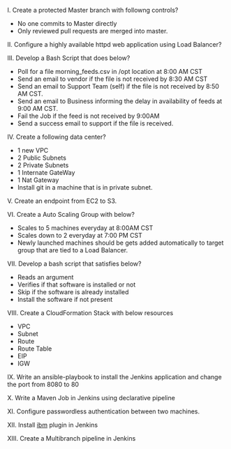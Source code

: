 I. Create a protected Master branch with followng controls?
- No one commits to Master directly
- Only reviewed pull requests are merged into master.

II. Configure a highly available httpd web application using Load Balancer?

III. Develop a Bash Script that does below?
- Poll for a file morning_feeds.csv in /opt location at 8:00 AM CST
- Send an email to vendor if the file is not received by 8:30 AM CST
- Send an email to Support Team (self) if the file is not received by 8:50 AM CST.
- Send an email to Business informing the delay in availability of feeds at 9:00 AM CST.
- Fail the Job if the feed is not received by 9:00AM
- Send a success email to support if the file is received.

IV. Create a following data center?
- 1 new VPC
- 2 Public Subnets
- 2 Private Subnets
- 1 Internate GateWay
- 1 Nat Gateway
- Install git in a machine that is in private subnet.

V. Create an endpoint from EC2 to S3.

VI. Create a Auto Scaling Group with below?
- Scales to 5 machines everyday at 8:00AM CST
- Scales down to 2 everyday at 7:00 PM CST
- Newly launched machines should be gets added automatically to target group that are tied to a Load Balancer.


VII. Develop a bash script that satisfies below?
- Reads an argument
- Verifies if that software is installed or not
- Skip if the software is already installed
- Install the software if not present

VIII. Create a CloudFormation Stack with below resources
- VPC
- Subnet
- Route
- Route Table
- EIP
- IGW

IX. Write an ansible-playbook to install the Jenkins application and change the port from 8080 to 80

X. Write a Maven Job in Jenkins using declarative pipeline

XI. Configure passwordless authentication between two machines.

XII. Install [ibm](https://developer.ibm.com/urbancode/plugin/jenkins/) plugin in Jenkins

XIII. Create a Multibranch pipeline in Jenkins

